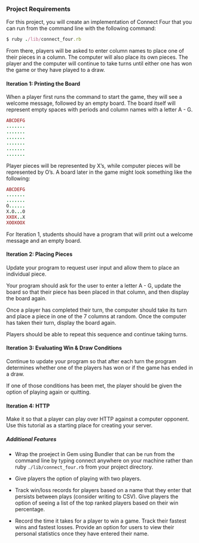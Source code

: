 ### Project Requirements
For this project, you will create an implementation of Connect Four that you can run from the command line with the following command:
```ruby
$ ruby ./lib/connect_four.rb
```
From there, players will be asked to enter column names to place one of their pieces in a column. The computer will also place its own pieces. The player and the computer will continue to take turns until either one has won the game or they have played to a draw.

#### Iteration 1: Printing the Board
When a player first runs the command to start the game, they will see a welcome message, followed by an empty board. The board itself will represent empty spaces with periods and column names with a letter A - G.
```ruby
ABCDEFG
.......
.......
.......
.......
.......
.......
```

Player pieces will be represented by X’s, while computer pieces will be represented by O’s. A board later in the game might look something like the following:
```ruby
ABCDEFG
.......
.......
O......
X.O...O
XXOX..X
XOOXOOX
```
For Iteration 1, students should have a program that will print out a welcome message and an empty board.

#### Iteration 2: Placing Pieces
Update your program to request user input and allow them to place an individual piece.

Your program should ask for the user to enter a letter A - G, update the board so that their piece has been placed in that column, and then display the board again.

Once a player has completed their turn, the computer should take its turn and place a piece in one of the 7 columns at random. Once the computer has taken their turn, display the board again.

Players should be able to repeat this sequence and continue taking turns.

#### Iteration 3: Evaluating Win & Draw Conditions
Continue to update your program so that after each turn the program determines whether one of the players has won or if the game has ended in a draw.

If one of those conditions has been met, the player should be given the option of playing again or quitting.

#### Iteration 4: HTTP
Make it so that a player can play over HTTP against a computer opponent. Use this tutorial as a starting place for creating your server.

##### Additional Features
 * Wrap the proeject in Gem using Bundler that can be run from the command line by typing connect anywhere on your machine rather than ruby ```./lib/connect_four.rb``` from your project directory.

* Give players the option of playing with two players.

* Track win/loss records for players based on a name that they enter that persists between plays (consider writing to CSV). Give players the option of seeing a list of the top ranked players based on their win percentage.

* Record the time it takes for a player to win a game. Track their fastest wins and fastest losses. Provide an option for users to view their personal statistics once they have entered their name.

